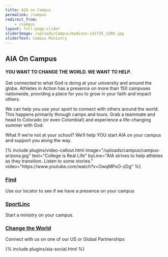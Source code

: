 ```yaml
---
title: AIA on Campus
permalink: /campus
redirect_from:
    - /campus
layout: full-page-slider
sliderImage: /uploads/Campus/madison-141735_1280.jpg
sliderText: Campus Ministry
---
```

<div class="container">
<h2 class="title text-center">AIA <span class="light first-color">On Campus</span></h2>
<h4 class="title text-center first-color">YOU WANT TO CHANGE THE WORLD. WE WANT TO HELP.</h4>
<p>Get connected to what God is doing at your university and around the globe. Athletes in Action has a presence on more than 150 campuses nationwide, providing a place for you to grow in your faith and impact others.</p>
<p>We can help you use your sport to connect with others around the world. This happens primarily through camps and tours. Grab a teammate and head to Colorado (or even Colombia!) and experience a life-changing summer with God.</p>
<p>What if we’re not at your school? We‘ll help YOU start AIA on your campus and support you along the way.</p>
</div>
{% include plugins/video-callout.html image="/uploads/campus/campus-arizona.jpg" text="College is Real Life" byLine="AIA strives to help athletes as they transition. Listen to some stories." video="https://www.youtube.com/watch?v=OwqMPxO-zDg" %}
<div class="container mt20">
    <div class="row">
        <div class="col-md-4">
            <div class="service vertical text-center">
                <span class="service-icon">
                    <i class="icon-pointer"></i>
                </span>
                <div class="service-content">
                    <h3 class="service-title title-underblock dark text-uppercase text-center">
                        <a href="/campus/find">Find</a>
                    </h3>
                    <p><span>Use our locator to see if we have a presence on your campus</span></p>
                </div>
            </div>
        </div>
        <div class="col-md-4">
            <div class="service vertical text-center">
                <span class="service-icon">
                    <i class="fa fa-building"></i>
                </span>
                <div class="service-content">
                    <h3 class="service-title title-underblock dark text-uppercase text-center"><a href="/campus/sportLinc">SportLinc</a></h3>
                    <p><span>Start a ministry on your campus.</span></p>
                </div>
            </div>
        </div>
        <div class="col-md-4">
            <div class="service vertical text-center">
                <span class="service-icon"><i class="icon-globe"></i></span>
                <div class="service-content">
                    <h3 class="service-title title-underblock dark text-uppercase text-center"><a href="/partnership">Change the World</a></h3>
                    <p>Connect with us on one of our US or Global Partnerships</p>
                </div>
            </div>
        </div>
    </div>
    <div class="row">
        {% include plugins/aia-social.html %}
    </div>
</div>

